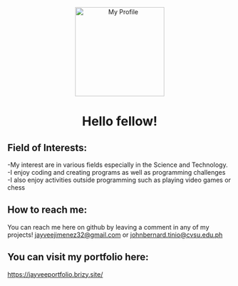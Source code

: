 <p align="center">
<img src="https://media.discordapp.net/attachments/1042839582267428987/1042840348369625148/308426850_623670762723630_129748105148634594_n.jpg?width=395&height=413" alt="My Profile" width="200" height="200">
</p>

<h1 align="center">Hello fellow!</h1>

## Field of Interests:  
-My interest are in various fields especially in the Science and Technology.   
-I enjoy coding and creating programs as well as programming challenges   
-I also enjoy activities outside programming such as playing video games or chess

## How to reach me:  
You can reach me here on github by leaving a comment in any of my projects!
jayveejimenez32@gmail.com or johnbernard.tinio@cvsu.edu.ph

## You can visit my portfolio here:
https://jayveeportfolio.brizy.site/

